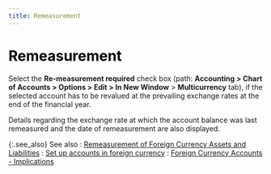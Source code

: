 ```yaml
---
title: Remeasurement
---
```


# <font style="color: #000000;" color="#000000">Remeasurement</font>


Select the **Re-measurement required**  check box (path: **Accounting &gt; Chart 
 of Accounts &gt; Options &gt; Edit &gt; In New Window** > **Multicurrency** tab), if the selected  account has to be revalued at the prevailing exchange rates at the end  of the financial year.


Details regarding the exchange rate at which the account balance was  last remeasured and the date of remeasurement are also displayed.


{:.see_also}
See also
: [Remeasurement  of Foreign Currency Assets and Liabilities]({{site.sc_baseurl}}/options/multicurrency/re_measurement_of_foreign_currency_assets_and_liabilities.html)
: [Set  up accounts in foreign currency]({{site.sc_baseurl}}/options/multicurrency/setup/set-up-accounts-in-foreign-currency/setup_accounts_in_foreign_currency.html)
: [Foreign  Currency Accounts - Implications]({{site.sc_baseurl}}/options/multicurrency/setup/set-up-accounts-in-foreign-currency/foreign_currency_accounts.html)
